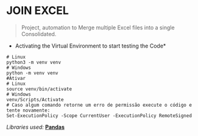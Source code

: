 # JOIN EXCEL

> Project, automation to Merge multiple Excel files into a single Consolidated.

* Activating the Virtual Environment to start testing the Code*

```
# Linux
python3 -m venv venv
# Windows
python -m venv venv
#Ativar
# Linux
source venv/bin/activate
# Windows
venv/Scripts/Activate
# Caso algum comando retorne um erro de permissão execute o código e tente novamente:
Set-ExecutionPolicy -Scope CurrentUser -ExecutionPolicy RemoteSigned
```
*Libraries used:*
**[Pandas](https://pandas.pydata.org/docs/user_guide/index.html#user-guide)**
